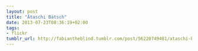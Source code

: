 ```yaml
---
layout: post
title: "Ätaschi Bätsch"
date: 2013-07-23T08:36:19+02:00
tags:
- flickr
tumblr_url: http://fabiantheblind.tumblr.com/post/56220749481/ataschi-batsch
---
```

